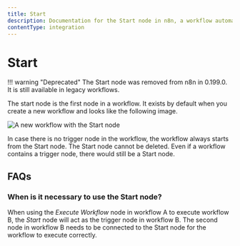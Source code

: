 ```yaml
---
title: Start
description: Documentation for the Start node in n8n, a workflow automation platform. Includes guidance on usage, and links to examples.
contentType: integration
---
```


# Start

!!! warning "Deprecated"
	The Start node was removed from n8n in 0.199.0. It is still available in legacy workflows.

The start node is the first node in a workflow. It exists by default when you create a new workflow and looks like the following image.

![A new workflow with the Start node](/_images/integrations/builtin/core-nodes/start/workflow.png)

In case there is no trigger node in the workflow, the workflow always starts from the Start node. The Start node cannot be deleted. Even if a workflow contains a trigger node, there would still be a Start node.


## FAQs

### When is it necessary to use the Start node?

When using the *Execute Workflow* node in workflow A to execute workflow B, the *Start* node will act as the trigger node in workflow B. The second node in workflow B needs to be connected to the Start node for the workflow to execute correctly.





